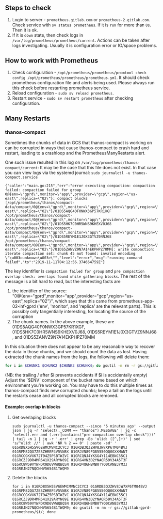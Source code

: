 ## Steps to check

1. Login to server - `prometheus.gitlab.com` or `prometheus-2.gitlab.com`. Check service with `sv status prometheus`. If it is `run` for more than `0s`. Then it is ok.
1. If it is `down` state, then check logs in `/var/log/prometheus/prometheus/current`. Actions can be taken after logs investigating. Usually it is configuration error or IO/space problems.

## How to work with Prometheus

1. Check configuration - `/opt/prometheus/prometheus/promtool check config /opt/prometheus/prometheus/prometheus.yml`.
It should check prometheus configuration file and alerts being used. Please always run this check before restarting prometheus service.
1. Reload configuration - `sudo sv reload prometheus`.
1. Restart service - `sudo sv restart prometheus` after checking configuration.

## Many Restarts

### thanos-compact

Sometimes the chunks of data in GCS that thanos-compact is working on can be corrupted in ways that cause thanos-compact to crash hard and restart, leading to a crashloop and the PrometheusManyRestarts alert.

One such issue resulted in this log on `/var/log/prometheus/thanos-compact/current`:
It may be the case that this file does not exist. In that case you can view logs via the systemd journal: `sudo journalctl -u thanos-compact.service`

```
{"caller":"main.go:215","err":"error executing compaction: compaction failed: compaction failed for group 0@{env=\"gprd\",monitor=\"app\",provider=\"gcp\",region=\"us-east\",replica=\"02\"}: compact blocks [/opt/prometheus/thanos/compact-data/compact/0@{env=\"gprd\",monitor=\"app\",provider=\"gcp\",region=\"us-east\",replica=\"02\"}/01DS5AQG40F0NWX3GP57KR1XGF /opt/prometheus/thanos/compact-data/compact/0@{env=\"gprd\",monitor=\"app\",provider=\"gcp\",region=\"us-east\",replica=\"02\"}/01DS5HK7C0HR5WNS9KHEXV0J68 /opt/prometheus/thanos/compact-data/compact/0@{env=\"gprd\",monitor=\"app\",provider=\"gcp\",region=\"us-east\",replica=\"02\"}/01DS5REYM1E1J0X3GTVZ9NNJ68 /opt/prometheus/thanos/compact-data/compact/0@{env=\"gprd\",monitor=\"app\",provider=\"gcp\",region=\"us-east\",replica=\"02\"}/01DS5ZANVZ9N7A14EKPHPZ70MM]: write compaction: iterate compaction set: chunk 45 not found: invalid encoding \"\u003cunknown\u003e\"","level":"error","msg":"running command failed","ts":"2019-11-11T04:12:56.374664759Z"}
```

The key identifier is `compaction failed for group` and `pre compaction overlap check: overlaps found while gathering blocks`.
The rest of the message is a bit hard to read, but the interesting facts are

1. the identifier of the source: "0@{env=\"gprd\",monitor=\"app\",provider=\"gcp\",region=\"us-east\",replica=\"02\"}", which says that this came from prometheus-app-02-inf-gprd ('env', 'monitor', and 'replica' are the relevant parts).  This is possibly only tangentially interesting, for locating the source of the corruption
1. The chunk names.  In the above example, these are 01DS5AQG40F0NWX3GP57KR1XGF, 01DS5HK7C0HR5WNS9KHEXV0J68, 01DS5REYM1E1J0X3GTVZ9NNJ68 , and 01DS5ZANVZ9N7A14EKPHPZ70MM

In this situation there does not appear to be any reasonable way to recover the data in those chunks, and we should count the data as lost.  Having extracted the chunk names from the logs, the following will delete them:

```bash
for i in $CHUNK1 $CHUNK2 $CHUNK3 $CHUNK4; do gsutil -m rm -r gs://gitlab-$ENV-prometheus/$i/; done
```

(NB: the trailing / after $i prevents accidents if $i is accidentally empty)
Adjust the `$ENV` component of the bucket name based on which environment you're working on.
You may have to do this multiple times as thanos-compact finds new corrupted chunks; keep a tail on the logs until the restarts cease and all corrupted blocks are removed.

#### Example: overlap in blocks

1. Get overlaping blocks

    ```shell
    sudo journalctl -u thanos-compact --since '5 minutes ago' --output json | jq -r 'select(._COMM == "thanos").MESSAGE' | jq -c 'select(.err and (.err|contains("pre compaction overlap check")))' | tail -n 1 | jq -r '.err' | grep -Eo 'ulid: ([^,]+)' | sed 's/^ulid: //' | awk 'NR % 2 == 0' | paste -sd' '
    01GRD8X5H5SVGEWMCMVNC2CYC3 01GRDB3QJZHV8JW7XP6TM04BVJ 01GRFM82QG7ZESZHREP4V5VNBX 01GRJVN89FG85550QQ0GXXMANT 01GRCCGKVXK72T94Z5PSBTWZVC 01GRCQNJ4YKSG4Y114EBNC55C1 01GRCZJ9DR4MR641X29ARYN09E 01GRG4VN3D2YNACR59V34A5T3F 01GRC8W59VYWFDX9D6VWWQBQ5N 01GRD4Q6HBMB0TYQ0CANB3YM3J 01GREJH27NQCNHV5654B1TWQM9
    ```

2. Delete the blocks

    ```shell
    for i in 01GRD8X5H5SVGEWMCMVNC2CYC3 01GRDB3QJZHV8JW7XP6TM04BVJ 01GRFM82QG7ZESZHREP4V5VNBX 01GRJVN89FG85550QQ0GXXMANT 01GRCCGKVXK72T94Z5PSBTWZVC 01GRCQNJ4YKSG4Y114EBNC55C1 01GRCZJ9DR4MR641X29ARYN09E 01GRG4VN3D2YNACR59V34A5T3F 01GRC8W59VYWFDX9D6VWWQBQ5N 01GRD4Q6HBMB0TYQ0CANB3YM3J 01GREJH27NQCNHV5654B1TWQM9; do gsutil -m rm -r gs://gitlab-gprd-prometheus/$i/; done
    ```
